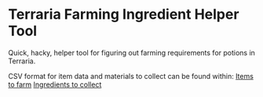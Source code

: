 # Terraria Farming Ingredient Helper Tool
Quick, hacky, helper tool for figuring out farming requirements for potions in Terraria.

CSV format for item data and materials to collect can be found within:
[Items to farm](TerrariaFarmingHelper/TerrariaFarmingHelper/Data/ItemFarmingData.csv)
[Ingredients to collect](TerrariaFarmingHelper/TerrariaFarmingHelper/Data/ShoppingList.csv)
